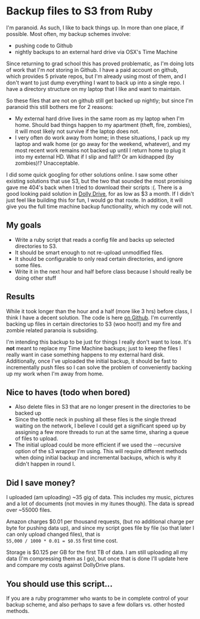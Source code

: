 # Backup files to S3 from Ruby

I'm paranoid.  As such, I like to back things up.  In more than one place, if possible.  Most often, my backup schemes involve:  
* pushing code to Github  
* nightly backups to an external hard drive via OSX's Time Machine  

Since returning to grad school this has proved problematic, as I'm doing lots of work that I'm *not* storing in Github.  I have a paid account on github, which provides 5 private repos, but I'm already using most of them, and I don't want to just dump everything I want to back up into a single repo.  I have a directory structure on my laptop that I like and want to maintain.  

So these files that are not on github still get backed up nightly; but since I'm paranoid this still bothers me for 2 reasons:  
* My external hard drive lives in the same room as my laptop when I'm home.  Should bad things happen to my apartment (theft, fire, zombies), it will most likely not survive if the laptop does not.  
* I very often do work away from home; in these situations, I pack up my laptop and walk home (or go away for the weekend, whatever), and my most recent work remains not backed up until I return home to plug it into my external HD.  What if I slip and fall!? Or am kidnapped (by zombies)!? Unacceptable.

I did some quick googling for other solutions online.  I saw some other existing solutions that use S3, but the two that sounded the most promising gave me 404's back when I tried to download their scripts :(.  There is a good looking paid solution in [Dolly Drive](http://www.dollydrive.com/), for as low as $3 a month.  If I didn't just feel like building this for fun, I would go that route.  In addition, it will give you the full time machine backup functionality, which my code will not.  

## My goals  
* Write a ruby script that reads a config file and backs up selected directories to S3.  
* It should be smart enough to not re-upload unmodified files.  
* It should be configurable to only read certain directories, and ignore some files.  
* Write it in the next hour and half before class because I should really be doing other stuff  

## Results  
While it took longer than the hour and a half (more like 3 hrs) before class, I think I have a decent solution.  The code is here [on Github](https://github.com/goggin13/s3backup).  I'm currently backing up files in certain directories to S3 (woo hoo!!) and my fire and zombie related paranoia is subsiding.  

I'm intending this backup to be just for things I really don't want to lose.  It's **not** meant to replace my Time Machine backups; just to keep the files I really want in case something happens to my external hard disk.  Additionally, once I've uploaded the initial backup, it should be fast to incrementally push files so I can solve the problem of conveniently backing up my work when I'm away from home.  

## Nice to haves  (todo when bored)  
* Also delete files in S3 that are no longer present in the directories to be backed up  
* Since the bottle neck in pushing all these files is the single thread waiting on the network, I believe I could get a significant speed up by assigning a few more threads to run at the same time, sharing a queue of files to upload.  
* The initial upload could be more efficient if we used the --recursive option of the s3 wrapper I'm using.  This will require different methods when doing initial backup and incremental backups, which is why it didn't happen in round I.  

## Did I save money?  
I uploaded (am uploading) ~35 gig of data.  This includes my music, pictures and a lot of documents (not movies in my itunes though).  The data is spread over ~55000 files.  

Amazon charges $0.01 per thousand requests, (but no additional charge per byte for pushing data up), and since my script goes file by file (so that later I can only upload changed files), that is   
`55,000 / 1000 * 0.01 = $0.55`  first time cost.  

Storage is $0.125 per GB for the first TB of data. I am still uploading all my data (I'm compressing them as I go), but once that is done I'll update here and compare my costs against DollyDrive plans.  

## You should use this script...  
If you are a ruby programmer who wants to be in complete control of your backup scheme, and also perhaps to save a few dollars vs. other hosted methods.  

 
